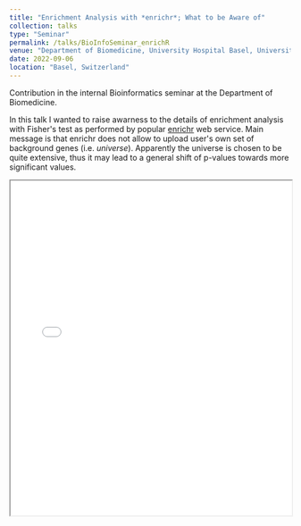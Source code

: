 ```yaml
---
title: "Enrichment Analysis with *enrichr*; What to be Aware of"
collection: talks
type: "Seminar"
permalink: /talks/BioInfoSeminar_enrichR
venue: "Department of Biomedicine, University Hospital Basel, University of Basel"
date: 2022-09-06
location: "Basel, Switzerland"
---
```


Contribution in the internal Bioinformatics seminar at the Department of Biomedicine.

In this talk I wanted to raise awarness to the details of enrichment analysis with Fisher's test as performed by popular [enrichr](https://maayanlab.cloud/Enrichr/) web service. Main message is that enrichr does not allow to upload user's own set of background genes (i.e. *universe*). Apparently the universe is chosen to be quite extensive, thus it may lead to a general shift of p-values towards more significant values.

<iframe src="/files/BioInfo_Sem_enrichR.pdf" width="100%" height="600px">
    Your browser does not support PDFs. 
    <a href="/files/BioInfo_Sem_enrichR.pdf">Download Presentation</a>
</iframe>